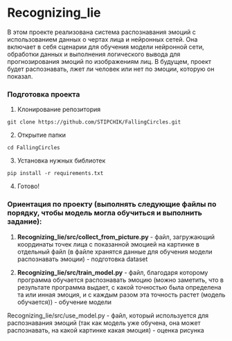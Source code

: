 # Recognizing_lie
В этом проекте реализована система распознавания эмоций с использованием данных о чертах лица и нейронных сетей. Она включает в себя сценарии для обучения модели нейронной сети, обработки данных и выполнения логического вывода для прогнозирования эмоций по изображениям лиц. В будущем, проект будет распознавать, лжет ли человек или нет по эмоции, которую он показал. 

### Подготовка проекта
1) Клонирование репозитория
```
git clone https://github.com/STIPCHIK/FallingCircles.git
```
2) Открытие папки
```
cd FallingCircles
```
3) Установка нужных библиотек
```
pip install -r requirements.txt
```
4) Готово!

### Ориентация по проекту (выполнять следующие файлы по порядку, чтобы модель могла обучиться и выполнить задание):

1) **Recognizing_lie/src/collect_from_picture.py** - файл, загружающий координаты точек лица с показанной эмоцией на картинке в отдельный файл (в файле хранятся данные для обучения модели распознавать эмоции) - подготовка dataset

2) **Recognizing_lie/src/train_model.py** - файл, благодаря которому программа обучается распознавать эмоцию (можно заметить, что в результате программа выдает, с какой точностью была определена та или инная эмоция, и с каждым разом эта точность растет (модель обучается)) - обучение модели

Recognizing_lie/src/use_model.py - файл, который используется для распознавания эмоций (так как модель уже обучена, она может распознавать, на какой картинке какая эмоция) - оценка рисунка